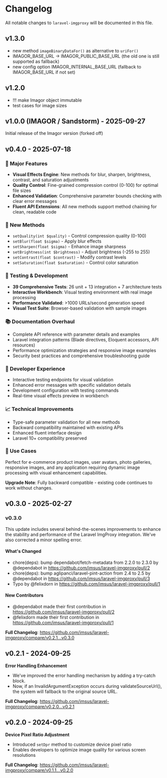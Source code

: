 # Changelog

All notable changes to `laravel-imgproxy` will be documented in this file.

## v1.3.0

- new method `imageBinaryDataFor()` as alternative to `uriFor()`
- IMAGOR_BASE_URL -> IMAGOR_PUBLIC_BASE_URL (the old one is still supported as fallback)
- new config option IMAGOR_INTERNAL_BASE_URL (fallback to IMAGOR_BASE_URL if not set)


## v1.2.0

- !!! make Imagor object immutable
- test cases for image sizes

## v1.0.0 (IMAGOR / Sandstorm) - 2025-09-27

Initial release of the Imagor version (forked off)

## v0.4.0 - 2025-07-18

### 🚀 Major Features

- **Visual Effects Engine**: New methods for blur, sharpen, brightness, contrast, and saturation adjustments
- **Quality Control**: Fine-grained compression control (0-100) for optimal file sizes
- **Enhanced Validation**: Comprehensive parameter bounds checking with clear error messages
- **Fluent API Extensions**: All new methods support method chaining for clean, readable code

### 🎨 New Methods

- `setQuality(int $quality)` - Control compression quality (0-100)
- `setBlur(float $sigma)` - Apply blur effects
- `setSharpen(float $sigma)` - Enhance image sharpness
- `setBrightness(int $brightness)` - Adjust brightness (-255 to 255)
- `setContrast(float $contrast)` - Modify contrast levels
- `setSaturation(float $saturation)` - Control color saturation

### 🧪 Testing & Development

- **39 Comprehensive Tests**: 26 unit + 13 integration + 7 architecture tests
- **Interactive Workbench**: Visual testing environment with real image processing
- **Performance Validated**: >1000 URLs/second generation speed
- **Visual Test Suite**: Browser-based validation with sample images

### 📚 Documentation Overhaul

- Complete API reference with parameter details and examples
- Laravel integration patterns (Blade directives, Eloquent accessors, API resources)
- Performance optimization strategies and responsive image examples
- Security best practices and comprehensive troubleshooting guide

### 🔧 Developer Experience

- Interactive testing endpoints for visual validation
- Enhanced error messages with specific validation details
- Development configuration with testing commands
- Real-time visual effects preview in workbench

### 📈 Technical Improvements

- Type-safe parameter validation for all new methods
- Backward compatibility maintained with existing APIs
- Enhanced fluent interface design
- Laravel 10+ compatibility preserved

### 🎯 Use Cases

Perfect for e-commerce product images, user avatars, photo galleries, responsive images, and any application requiring dynamic image processing with visual enhancement capabilities.

**Upgrade Note**: Fully backward compatible - existing code continues to work without changes.

## v0.3.0 - 2025-02-27

### v0.3.0

This update includes several behind-the-scenes improvements to enhance the stability and performance of the Laravel ImgProxy integration.  We've also corrected a minor spelling error.

#### What's Changed

* chore(deps): bump dependabot/fetch-metadata from 2.2.0 to 2.3.0 by @dependabot in https://github.com/imsus/laravel-imgproxy/pull/2
* chore(deps): bump aglipanci/laravel-pint-action from 2.4 to 2.5 by @dependabot in https://github.com/imsus/laravel-imgproxy/pull/3
* Typo by @felixdorn in https://github.com/imsus/laravel-imgproxy/pull/1

#### New Contributors

* @dependabot made their first contribution in https://github.com/imsus/laravel-imgproxy/pull/2
* @felixdorn made their first contribution in https://github.com/imsus/laravel-imgproxy/pull/1

**Full Changelog**: https://github.com/imsus/laravel-imgproxy/compare/v0.2.1...v0.3.0

## v0.2.1 - 2024-09-25

**Error Handling Enhancement**

- We've improved the error handling mechanism by adding a try-catch block.
- Now, if an InvalidArgumentException occurs during validateSourceUrl(), the system will fallback to the original source URL.

**Full Changelog**: https://github.com/imsus/laravel-imgproxy/compare/v0.2.0...v0.2.1

## v0.2.0 - 2024-09-25

**Device Pixel Ratio Adjustment**

- Introduced `setDpr` method to customize device pixel ratio
- Enables developers to optimize image quality for various screen resolutions

**Full Changelog**: https://github.com/imsus/laravel-imgproxy/compare/v0.1.1...v0.2.0
